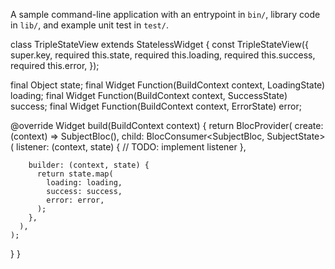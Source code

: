 A sample command-line application with an entrypoint in `bin/`, library code
in `lib/`, and example unit test in `test/`.


class TripleStateView extends StatelessWidget {
  const TripleStateView({
    super.key,
    required this.state,
    required this.loading,
    required this.success,
    required this.error,
  });

  final Object state;
  final Widget Function(BuildContext context, LoadingState) loading;
  final Widget Function(BuildContext context, SuccessState) success;
  final Widget Function(BuildContext context, ErrorState) error;

  @override
  Widget build(BuildContext context) {
    return BlocProvider(
      create: (context) => SubjectBloc(),
      child: BlocConsumer<SubjectBloc, SubjectState>(
        listener: (context, state) {
          // TODO: implement listener
        },
        
        builder: (context, state) {
          return state.map(
            loading: loading,
            success: success,
            error: error,
          );
        },
      ),
    );
  }
}